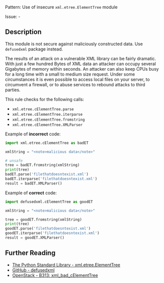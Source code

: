 Pattern: Use of insecure `xml.etree.ElementTree` module

Issue: -

## Description

This module is not secure against maliciously constructed data. Use `defusedxml` package instead.

The results of an attack on a vulnerable XML library can be fairly dramatic. With just a few hundred Bytes of XML data an attacker can occupy several Gigabytes of memory within seconds. An attacker can also keep CPUs busy for a long time with a small to medium size request. Under some circumstances it is even possible to access local files on your server, to circumvent a firewall, or to abuse services to rebound attacks to third parties.

This rule checks for the following calls:

  - `xml.etree.cElementTree.parse`
  - `xml.etree.cElementTree.iterparse`
  - `xml.etree.cElementTree.fromstring`
  - `xml.etree.cElementTree.XMLParser`
  

Example of **incorrect** code:

```python
import xml.etree.cElementTree as badET

xmlString = "<note>malicious data</note>"

# unsafe
tree = badET.fromstring(xmlString)
print(tree)
badET.parse('filethatdoesntexist.xml')
badET.iterparse('filethatdoesntexist.xml')
result = badET.XMLParser()
```

Example of **correct** code:

```python
import defusedxml.cElementTree as goodET

xmlString = "<note>malicious data</note>"

tree = goodET.fromstring(xmlString)
print(tree)
goodET.parse('filethatdoesntexist.xml')
goodET.iterparse('filethatdoesntexist.xml')
result = goodET.XMLParser()
```

## Further Reading

* [ The Python Standard Library - xml.etree.ElementTree](https://docs.python.org/2/library/xml.etree.elementtree.html#module-xml.etree.ElementTree)
* [GitHub - defusedxml](https://github.com/tiran/defusedxml)
* [OpenStack - B313: xml_bad_cElementTree](https://docs.openstack.org/developer/bandit/api/bandit.blacklists.html#b313-b320-xml)
